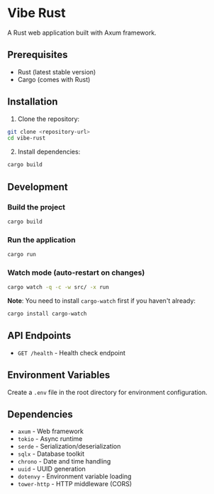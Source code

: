 # Vibe Rust

A Rust web application built with Axum framework.

## Prerequisites

- Rust (latest stable version)
- Cargo (comes with Rust)

## Installation

1. Clone the repository:
```bash
git clone <repository-url>
cd vibe-rust
```

2. Install dependencies:
```bash
cargo build
```

## Development

### Build the project
```bash
cargo build
```

### Run the application
```bash
cargo run
```

### Watch mode (auto-restart on changes)
```bash
cargo watch -q -c -w src/ -x run
```

**Note**: You need to install `cargo-watch` first if you haven't already:
```bash
cargo install cargo-watch
```

## API Endpoints

- `GET /health` - Health check endpoint

## Environment Variables

Create a `.env` file in the root directory for environment configuration.

## Dependencies

- `axum` - Web framework
- `tokio` - Async runtime
- `serde` - Serialization/deserialization
- `sqlx` - Database toolkit
- `chrono` - Date and time handling
- `uuid` - UUID generation
- `dotenvy` - Environment variable loading
- `tower-http` - HTTP middleware (CORS)